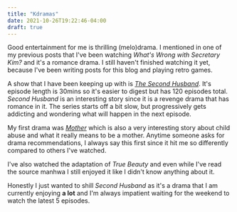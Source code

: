 ```yaml
---
title: "Kdramas"
date: 2021-10-26T19:22:46-04:00
draft: true
---
```


Good entertainment for me is thrilling (melo)drama. I mentioned in one of my previous
posts that I've been watching *What's Wrong with Secretary Kim?* and it's a romance
drama. I still haven't finished watching it yet, because I've been writing posts
for this blog and playing retro games.

A show that I have been keeping up with is
[*The Second Husband*](https://mydramalist.com/698835-second-husband). It's episode
length is 30mins so it's easier to digest but has 120 episodes total. *Second Husband*
is an interesting story since it is a revenge drama that has romance in it. The series
starts off a bit slow, but progressively gets addicting and wondering what will happen
in the next episode.

My first drama was [*Mother*](https://mydramalist.com/21308-mother) which is also a very
interesting story about child abuse and what it really means to be a mother. Anytime
someone asks for drama recommendations, I always say this first since it hit me so
differently compared to others I've watched.

I've also watched the adaptation of *True Beauty* and even while I've read the source
manhwa I still enjoyed it like I didn't know anything about it.

Honestly I just wanted to shill *Second Husband* as it's a drama that I am currently
enjoying **a lot** and I'm always impatient waiting for the weekend to watch the latest
5 episodes.


